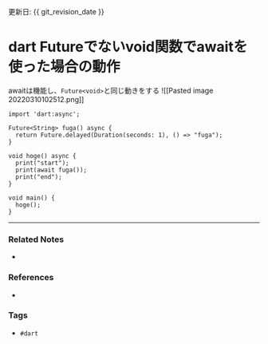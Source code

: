 更新日: {{ git_revision_date }}

# dart Futureでないvoid関数でawaitを使った場合の動作
awaitは機能し、`Future<void>`と同じ動きをする
![[Pasted image 20220310102512.png]]

```
import 'dart:async';

Future<String> fuga() async {
  return Future.delayed(Duration(seconds: 1), () => "fuga");
}

void hoge() async {
  print("start");
  print(await fuga());
  print("end");
}

void main() {
  hoge();
}

```

----
### Related Notes
- 

### References
- 

### Tags
- `#dart`